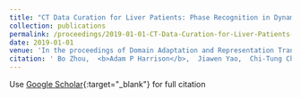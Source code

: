 ```yaml
---
title: "CT Data Curation for Liver Patients: Phase Recognition in Dynamic Contrast-Enhanced CT"
collection: publications
permalink: /proceedings/2019-01-01-CT-Data-Curation-for-Liver-Patients-Phase-Recognition-in-Dynamic-Contrast-Enhanced-CT
date: 2019-01-01
venue: 'In the proceedings of Domain Adaptation and Representation Transfer and Medical Image Learning with Less Labels and Imperfect Data'
citation: ' Bo Zhou,  <b>Adam P Harrison</b>,  Jiawen Yao,  Chi-Tung Cheng,  Jing Xiao,  Chien-Hung Liao,  Le Lu, &quot;CT Data Curation for Liver Patients: Phase Recognition in Dynamic Contrast-Enhanced CT.&quot; In the proceedings of Domain Adaptation and Representation Transfer and Medical Image Learning with Less Labels and Imperfect Data, 2019.'
---
```

Use [Google Scholar](https://scholar.google.com/scholar?q=CT+Data+Curation+for+Liver+Patients:+Phase+Recognition+in+Dynamic+Contrast+Enhanced+CT){:target="_blank"} for full citation